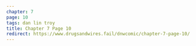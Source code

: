 ```yaml
---
chapter: 7
page: 10
tags: dan lin troy
title: Chapter 7 Page 10
redirect: https://www.drugsandwires.fail/dnwcomic/chapter-7-page-10/
---
```

